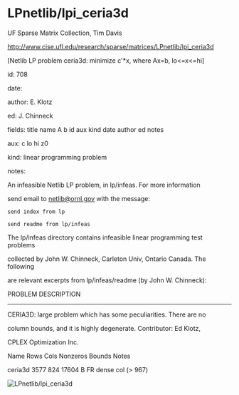 # LPnetlib/lpi_ceria3d

 UF Sparse Matrix Collection, Tim Davis

 http://www.cise.ufl.edu/research/sparse/matrices/LPnetlib/lpi_ceria3d

 [Netlib LP problem ceria3d: minimize c'*x, where Ax=b, lo<=x<=hi]

 id: 708

 date: 

 author: E. Klotz

 ed: J. Chinneck

 fields: title name A b id aux kind date author ed notes

 aux: c lo hi z0

 kind: linear programming problem

 notes:

 An infeasible Netlib LP problem, in lp/infeas.  For more information        

 send email to netlib@ornl.gov with the message:                             

                                                                             

 	send index from lp                                                         

 	send readme from lp/infeas                                                 

                                                                             

 The lp/infeas directory contains infeasible linear programming test problems

 collected by John W. Chinneck, Carleton Univ, Ontario Canada.  The following

 are relevant excerpts from lp/infeas/readme (by John W. Chinneck):          

                                                                             

 PROBLEM DESCRIPTION                                                         

 -------------------                                                         

                                                                             

 CERIA3D:  large problem which has some peculiarities.  There are no         

 column bounds, and it is highly degenerate.  Contributor:  Ed Klotz,        

 CPLEX Optimization Inc.                                                     

                                                                             

 Name       Rows   Cols   Nonzeros Bounds      Notes                         

 ceria3d    3577    824    17604   B FR         dense col (> 967)            

                                                                             

![LPnetlib/lpi_ceria3d](http://www2.research.att.com/~yifanhu/GALLERY/GRAPHS/GIF_SMALL/LPnetlib@lpi_ceria3d.gif)